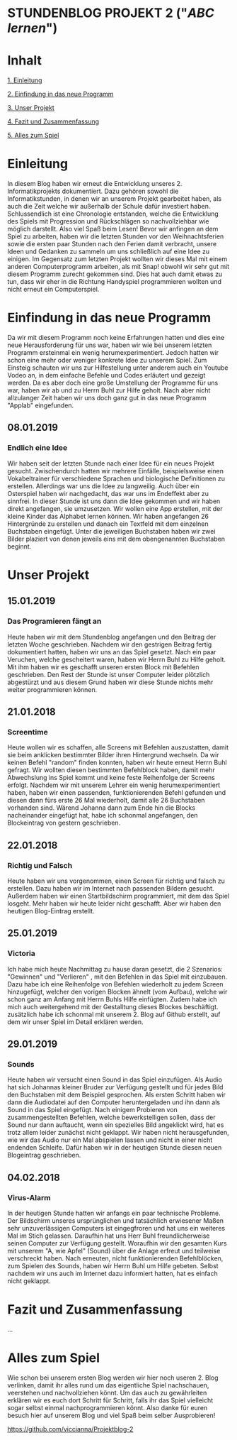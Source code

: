 # STUNDENBLOG PROJEKT 2 ("*ABC lernen*")

# Inhalt

[1. Einleitung](#1)

[2. Einfindung in das neue Programm](#2)

[3. Unser Projekt](#3)

[4. Fazit und Zusammenfassung](#4)

[5. Alles zum Spiel](#5)


# <a name="1"></a>Einleitung
In diesem Blog haben wir erneut die Entwicklung unseres 2. Informatikprojekts dokumentiert. Dazu gehören sowohl die Informatikstunden, in denen wir an unserem Projekt gearbeitet haben, als auch die Zeit welche wir außerhalb der Schule dafür investiert haben. Schlussendlich ist eine Chronologie entstanden, welche die Entwicklung des Spiels mit Progression und Rückschlägen so nachvollziehbar wie möglich darstellt. Also viel Spaß beim Lesen!
Bevor wir anfingen an dem Spiel zu arbeiten, haben wir die letzten Stunden vor den Weihnachtsferien sowie die ersten paar Stunden nach den Ferien damit verbracht, unsere Ideen und Gedanken zu sammeln um uns schließlich auf eine Idee zu einigen. Im Gegensatz zum letzten Projekt wollten wir dieses Mal mit einem anderen Computerprogramm arbeiten, als mit Snap! obwohl wir sehr gut mit diesem Programm zurecht gekommen sind. Dies hat auch damit etwas zu tun, dass wir eher in die Richtung Handyspiel programmieren wollten und nicht erneut ein Computerspiel.


# <a name="2"></a>Einfindung in das neue Programm

Da wir mit diesem Programm noch keine Erfahrungen hatten und dies eine neue Herausforderung für uns war, haben wir wie bei unserem letzten Programm ersteinmal ein wenig herumexperimentiert. Jedoch hatten wir schon eine mehr oder weniger konkrete Idee zu unserem Spiel. Zum Einsteig schauten wir uns zur Hilfestellung unter anderem auch ein Youtube Vodeo an, in dem einfache Befehle und Codes erläutert und gezeigt werden. Da es aber doch eine große Umstellung der Programme für uns war, haben wir ab und zu Herrn Buhl zur Hilfe geholt. Nach aber nicht allzulanger Zeit haben wir uns doch ganz gut in das neue Programm "Applab" eingefunden.

## 08.01.2019
### Endlich eine Idee
Wir haben seit der letzten Stunde nach einer Idee für ein neues Projekt gesucht. 
Zwischendurch hatten wir mehrere Einfälle, beispielsweise einen Vokabeltrainer für verschiedene Sprachen und biologische Definitionen zu erstellen. Allerdings war uns die Idee zu langweilig. Auch über ein Osterspiel haben wir nachgedacht, das war uns im Endeffekt aber zu sinnfrei.
In dieser Stunde ist uns dann die Idee gekommen und wir haben direkt angefangen, sie umzusetzen. Wir wollen eine App erstellen, mit der kleine Kinder das Alphabet lernen können. Wir haben angefangen 26 Hintergründe zu erstellen und danach ein Textfeld mit dem einzelnen Buchstaben eingefügt. Unter die jeweiligen Buchstaben haben wir zwei Bilder plaziert von denen jeweils eins mit dem obengenannten Buchstaben beginnt.

# <a name="3"></a>Unser Projekt

## 15.01.2019
### Das Programieren fängt an
Heute haben wir mit dem Stundenblog angefangen und den Beitrag der letzten Woche geschrieben. Nachdem wir den gestrigen Beitrag fertig dokumentiert hatten, haben wir uns an das Spiel gesetzt. Nach ein paar Veruchen, welche gescheitert waren, haben wir Herrn Buhl zu Hilfe geholt. Mit ihm haben wir es geschafft unseren ersten Block mit Befehlen geschrieben. Den Rest der Stunde ist unser Computer leider plötzlich abgestürzt und aus diesem Grund haben wir diese Stunde nichts mehr weiter programmieren können.

## 21.01.2018
### Screentime
Heute wollen wir es schaffen, alle Screens mit Befehlen auszustatten, damit sie beim anklicken bestimmter Bilder ihren Hintergrund wechseln. Da wir keinen Befehl "random" finden konnten, haben wir heute erneut Herrn Buhl gefragt. Wir wollten diesen bestimmten Befehlblock haben, damit mehr Abwechslung ins Spiel kommt und keine feste Reihenfolge der Screens erfolgt. Nachdem wir mit unserem Lehrer ein wenig herumexperimentiert haben, haben wir einen passenden, funktionierenden Befehl gefunden und diesen dann fürs erste 26 Mal wiederholt, damit alle 26 Buchstaben vorhanden sind. Wärend Johanna dann zum Ende hin die Blocks nacheinander eingefügt hat, habe ich schonmal angefangen, den Blockeintrag von gestern geschrieben.

## 22.01.2018
### Richtig und Falsch
Heute haben wir uns vorgenommen, einen Screen für richtig und falsch zu erstellen. Dazu haben wir im Internet nach passenden Bildern gesucht. Außerdem haben wir einen Startbildschirm programmiert, mit dem das Spiel losgeht. Mehr haben wir heute leider nicht geschafft. Aber wir haben den heutigen Blog-Eintrag erstellt. 

## 25.01.2019
### Victoria
Ich habe mich heute Nachmittag zu hause daran gesetzt, die 2 Szenarios: "Gewinnen" und "Verlieren" , mit den Befehlen in das Spiel mit einzubauen. Dazu habe ich eine Reihenfolge von Befehlen wiederholt zu jedem Screen hinzugefügt, welcher den vorigen Blocken ähnelt (vom Aufbau), welche wir schon ganz am Anfang mit Herrn Buhls Hilfe einfügten. Zudem habe ich mich auch weitergehend mit der Gestalltung dieses Blockes beschäftigt. zusätzlich habe ich schonmal mit unserem 2. Blog auf Github erstellt, auf dem wir unser Spiel im Detail erklären werden.

## 29.01.2019
### Sounds
Heute haben wir versucht einen Sound in das Spiel einzufügen. Als Audio hat sich Johannas kleiner Bruder zur Verfügung gestellt und für jedes Bild den Buchstaben mit dem Beispiel gesprochen. Als ersten Schritt haben wir dann die Audiodatei auf den Computer heruntergeladen und ihn dann als Sound in das Spiel eingefügt. Nach einigem Probieren von zusammengestellten Befehlen, welche bewerkstelligen sollen, dass der Sound nur dann auftaucht, wenn ein spezielles Bild angeklickt wird, hat es trotz allem leider zunächst nicht geklappt. Wir haben nicht herausgefunden, wie wir das Audio nur ein Mal abspielen lassen und nicht in einer nicht endenden Schleife. Dafür haben wir in der heutigen Stunde diesen neuen Blogeintrag geschrieben.

## 04.02.2018
### Virus-Alarm
In der heutigen Stunde hatten wir anfangs ein paar technische Probleme. Der Bildschirm unseres ursprünglichen und tatsächlich erwiesener Maßen sehr unzuverlässigen Computers ist eingegfroren und hat uns ein weiteres Mal im Stich gelassen. Daraufhin hat uns Herr Buhl freundlicherweise seinen Computer zur Verfügung gestellt. Woraufhin wir den gesamten Kurs mit unserem "A, wie Apfel" (Sound) über die Anlage erfreut und teilweise verschreckt haben. Nach erneuten, nicht funktionierenden Befehlblöcken, zum Spielen des Sounds, haben wir Herrn Buhl um Hilfe gebeten. Selbst nachdem wir uns auch im Internet dazu informiert hatten, hat es einfach nicht geklappt.

# <a name="4"></a>Fazit und Zusammenfassung

...

# <a name="5"></a>Alles zum Spiel

Wie schon bei unserem ersten Blog werden wir hier noch useren 2. Blog verlinken, damit ihr alles rund um das eigentliche Spiel nachschauen, veerstehen und nachvollziehen könnt. Um das auch zu gewährleiten erklären wir es euch dort Schritt für Schritt, falls ihr das Spiel vielleicht sogar selbst einmal nachprogrammieren könnt.
Also danke für euren besuch hier auf unserem Blog und viel Spaß beim selber Ausprobieren!

https://github.com/viccianna/Projektblog-2 
